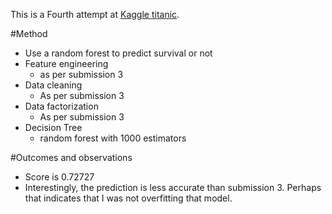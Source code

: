 This is a Fourth attempt at [Kaggle titanic](https://www.kaggle.com/c/titanic).

#Method
- Use a random forest to predict survival or not
- Feature engineering
  - as per submission 3
- Data cleaning
  - As per submission 3
- Data factorization
  - As per submission 3
- Decision Tree
  - random forest with 1000 estimators

#Outcomes and observations
- Score is 0.72727
- Interestingly, the prediction is less accurate than submission 3. Perhaps that indicates that I was not overfitting that model.

